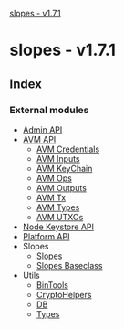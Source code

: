 [slopes - v1.7.1](README.md)

# slopes - v1.7.1

## Index

### External modules

  * [Admin API](modules/_apis_admin_api_.md)
  * [AVM API](modules/_apis_avm_api_.md)
    * [AVM Credentials](modules/_apis_avm_credentials_.md)
    * [AVM Inputs](modules/_apis_avm_inputs_.md)
    * [AVM KeyChain](modules/_apis_avm_keychain_.md)
    * [AVM Ops](modules/_apis_avm_ops_.md)
    * [AVM Outputs](modules/_apis_avm_outputs_.md)
    * [AVM Tx](modules/_apis_avm_tx_.md)
    * [AVM Types](modules/_apis_avm_types_.md)
    * [AVM UTXOs](modules/_apis_avm_utxos_.md)
  * [Node Keystore API](modules/_apis_keystore_api_.md)
  * [Platform API](modules/_apis_platform_api_.md)
  * Slopes
    * [Slopes](modules/_index_.md)
    * [Slopes Baseclass](modules/_slopes_.md)
  * Utils
    * [BinTools](modules/_utils_bintools_.md)
    * [CryptoHelpers](modules/_utils_crypto_.md)
    * [DB](modules/_utils_db_.md)
    * [Types](modules/_utils_types_.md)
